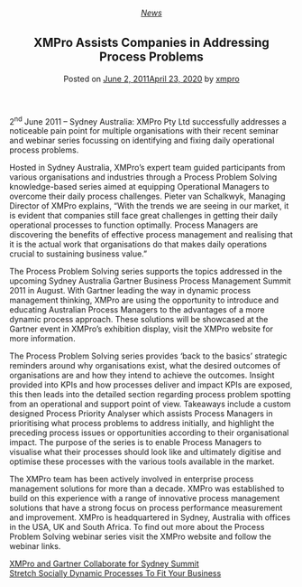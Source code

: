 <div class="large-9 col">
<article class="post-311 post type-post status-publish format-standard has-post-thumbnail hentry category-news tag-solutions" id="post-311">
<div class="article-inner">
<header class="entry-header">
<div class="entry-header-text entry-header-text-top text-center">
<h6 class="entry-category is-xsmall"><a href="https://xmpro.com/category/news/" rel="category tag">News</a></h6><h1 class="entry-title">XMPro Assists Companies in Addressing Process Problems</h1><div class="entry-divider is-divider small"></div>
<div class="entry-meta uppercase is-xsmall">
<span class="posted-on">Posted on <a href="https://xmpro.com/xmpro-assists-companies-in-addressing-process-problems/" rel="bookmark"><time class="entry-date published" datetime="2011-06-02T06:50:17+00:00">June 2, 2011</time><time class="updated" datetime="2020-04-23T00:21:53+00:00">April 23, 2020</time></a></span> <span class="byline">by <span class="meta-author vcard"><a class="url fn n" href="https://xmpro.com/author/xmpro/">xmpro</a></span></span> </div>
</div>
</header>
<div class="entry-content single-page">
<p>2<sup>nd</sup> June 2011 – Sydney Australia: XMPro Pty Ltd successfully addresses a noticeable pain point for multiple organisations with their recent seminar and webinar series focussing on identifying and fixing daily operational process problems.</p>
<p>Hosted in Sydney Australia, XMPro’s expert team guided participants from various organisations and industries through a Process Problem Solving knowledge-based series aimed at equipping Operational Managers to overcome their daily process challenges. Pieter van Schalkwyk, Managing Director of XMPro explains, “With the trends we are seeing in our market, it is evident that companies still face great challenges in getting their daily operational processes to function optimally. Process Managers are discovering the benefits of effective process management and realising that it is the actual work that organisations do that makes daily operations crucial to sustaining business value.”</p>
<p>The Process Problem Solving series supports the topics addressed in the upcoming Sydney Australia Gartner Business Process Management Summit 2011 in August. With Gartner leading the way in dynamic process management thinking, XMPro are using the opportunity to introduce and educating Australian Process Managers to the advantages of a more dynamic process approach. These solutions will be showcased at the Gartner event in XMPro’s exhibition display, visit the XMPro website for more information.</p>
<p>The Process Problem Solving series provides ‘back to the basics’ strategic reminders around why organisations exist, what the desired outcomes of organisations are and how they intend to achieve the outcomes. Insight provided into KPIs and how processes deliver and impact KPIs are exposed, this then leads into the detailed section regarding process problem spotting from an operational and support point of view. Takeaways include a custom designed Process Priority Analyser which assists Process Managers in prioritising what process problems to address initially, and highlight the preceding process issues or opportunities according to their organisational impact. The purpose of the series is to enable Process Managers to visualise what their processes should look like and ultimately digitise and optimise these processes with the various tools available in the market.</p>
<p>The XMPro team has been actively involved in enterprise process management solutions for more than a decade. XMPro was established to build on this experience with a range of innovative process management solutions that have a strong focus on process performance measurement and improvement. XMPro is headquartered in Sydney, Australia with offices in the USA, UK and South Africa. To find out more about the Process Problem Solving webinar series visit the XMPro website and follow the webinar links.</p>
<div class="blog-share text-center"><div class="is-divider medium"></div><div class="social-icons share-icons share-row relative"><a aria-label="Share on WhatsApp" class="icon button circle is-outline tooltip whatsapp show-for-medium" data-action="share/whatsapp/share" href="whatsapp://send?text=XMPro%20Assists%20Companies%20in%20Addressing%20Process%20Problems - https://xmpro.com/xmpro-assists-companies-in-addressing-process-problems/" title="Share on WhatsApp"><i class="icon-whatsapp"></i></a><a aria-label="Share on Facebook" class="icon button circle is-outline tooltip facebook" data-label="Facebook" href="https://www.facebook.com/sharer.php?u=https://xmpro.com/xmpro-assists-companies-in-addressing-process-problems/" onclick="window.open(this.href,this.title,'width=500,height=500,top=300px,left=300px'); return false;" rel="noopener nofollow" target="_blank" title="Share on Facebook"><i class="icon-facebook"></i></a><a aria-label="Share on Twitter" class="icon button circle is-outline tooltip twitter" href="https://twitter.com/share?url=https://xmpro.com/xmpro-assists-companies-in-addressing-process-problems/" onclick="window.open(this.href,this.title,'width=500,height=500,top=300px,left=300px'); return false;" rel="noopener nofollow" target="_blank" title="Share on Twitter"><i class="icon-twitter"></i></a><a aria-label="Email to a Friend" class="icon button circle is-outline tooltip email" href="/cdn-cgi/l/email-protection#79460a0c1b131c1a0d442134290b165c4b49380a0a100a0d0a5c4b493a1614091817101c0a5c4b4910175c4b49381d1d0b1c0a0a10171e5c4b49290b161a1c0a0a5c4b49290b161b151c140a5f1b161d00443a111c1a125c4b490d11100a5c4b49160c0d5c4a385c4b49110d0d090a5c4a385c4b3f5c4b3f0114090b16571a16145c4b3f0114090b1654180a0a100a0d0a541a1614091817101c0a54101754181d1d0b1c0a0a10171e54090b161a1c0a0a54090b161b151c140a5c4b3f" rel="nofollow" title="Email to a Friend"><i class="icon-envelop"></i></a><a aria-label="Pin on Pinterest" class="icon button circle is-outline tooltip pinterest" href="https://pinterest.com/pin/create/button?url=https://xmpro.com/xmpro-assists-companies-in-addressing-process-problems/&amp;media=https://xmpro.com/wp-content/uploads/2020/04/Company-Profile.png&amp;description=XMPro%20Assists%20Companies%20in%20Addressing%20Process%20Problems" onclick="window.open(this.href,this.title,'width=500,height=500,top=300px,left=300px'); return false;" rel="noopener nofollow" target="_blank" title="Pin on Pinterest"><i class="icon-pinterest"></i></a><a aria-label="Share on LinkedIn" class="icon button circle is-outline tooltip linkedin" href="https://www.linkedin.com/shareArticle?mini=true&amp;url=https://xmpro.com/xmpro-assists-companies-in-addressing-process-problems/&amp;title=XMPro%20Assists%20Companies%20in%20Addressing%20Process%20Problems" onclick="window.open(this.href,this.title,'width=500,height=500,top=300px,left=300px'); return false;" rel="noopener nofollow" target="_blank" title="Share on LinkedIn"><i class="icon-linkedin"></i></a></div></div></div>
<nav class="navigation-post" id="nav-below" role="navigation">
<div class="flex-row next-prev-nav bt bb">
<div class="flex-col flex-grow nav-prev text-left">
<div class="nav-previous"><a href="https://xmpro.com/xmpro-and-gartner-collaborate-for-sydney-summit/" rel="prev"><span class="hide-for-small"><i class="icon-angle-left"></i></span> XMPro and Gartner Collaborate for Sydney Summit</a></div>
</div>
<div class="flex-col flex-grow nav-next text-right">
<div class="nav-next"><a href="https://xmpro.com/stretch-socially-dynamic-processes-to-fit-your-business/" rel="next">Stretch Socially Dynamic Processes To Fit Your Business <span class="hide-for-small"><i class="icon-angle-right"></i></span></a></div> </div>
</div>
</nav>
</div>
</article>
<div class="comments-area" id="comments">
</div>
</div>